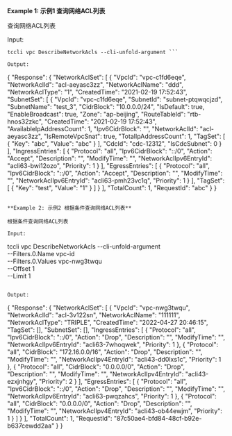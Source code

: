 **Example 1: 示例1 查询网络ACL列表**

查询网络ACL列表

Input: 

```
tccli vpc DescribeNetworkAcls --cli-unfold-argument ```

Output: 
```
{
    "Response": {
        "NetworkAclSet": [
            {
                "VpcId": "vpc-c1fd6eqe",
                "NetworkAclId": "acl-aeyasc3zz",
                "NetworkAclName": "ddd",
                "NetworkAclType": "1",
                "CreatedTime": "2021-02-19 17:52:43",
                "SubnetSet": [
                    {
                        "VpcId": "vpc-c1fd6eqe",
                        "SubnetId": "subnet-ptqwqcjzd",
                        "SubnetName": "test_3",
                        "CidrBlock": "10.0.0.0/24",
                        "IsDefault": true,
                        "EnableBroadcast": true,
                        "Zone": "ap-beijing",
                        "RouteTableId": "rtb-hnos32zkc",
                        "CreatedTime": "2021-02-19 17:52:43",
                        "AvailableIpAddressCount": 1,
                        "Ipv6CidrBlock": "",
                        "NetworkAclId": "acl-aeyasc3zz",
                        "IsRemoteVpcSnat": true,
                        "TotalIpAddressCount": 1,
                        "TagSet": [
                            {
                                "Key": "abc",
                                "Value": "abc"
                            }
                        ],
                        "CdcId": "cdc-12312",
                        "IsCdcSubnet": 0
                    }
                ],
                "IngressEntries": [
                    {
                        "Protocol": "all",
                        "Ipv6CidrBlock": "::/0",
                        "Action": "Accept",
                        "Description": "",
                        "ModifyTime": "",
                        "NetworkAclIpv6EntryId": "acli63-bwi12ozo",
                        "Priority": 1
                    }
                ],
                "EgressEntries": [
                    {
                        "Protocol": "all",
                        "Ipv6CidrBlock": "::/0",
                        "Action": "Accept",
                        "Description": "",
                        "ModifyTime": "",
                        "NetworkAclIpv6EntryId": "acli63-pmh23vc1q",
                        "Priority": 1
                    }
                ],
                "TagSet": [
                    {
                        "Key": "test",
                        "Value": "1"
                    }
                ]
            }
        ],
        "TotalCount": 1,
        "RequestId": "abc"
    }
}
```

**Example 2: 示例2 根据条件查询网络ACL列表**

根据条件查询网络ACL列表

Input: 

```
tccli vpc DescribeNetworkAcls --cli-unfold-argument  \
    --Filters.0.Name vpc-id \
    --Filters.0.Values vpc-nwg3twqu \
    --Offset 1 \
    --Limit 1
```

Output: 
```
{
    "Response": {
        "NetworkAclSet": [
            {
                "VpcId": "vpc-nwg3twqu",
                "NetworkAclId": "acl-3v122sn",
                "NetworkAclName": "111111",
                "NetworkAclType": "TRIPLE",
                "CreatedTime": "2022-04-27 20:46:15",
                "TagSet": [],
                "SubnetSet": [],
                "IngressEntries": [
                    {
                        "Protocol": "all",
                        "Ipv6CidrBlock": "::/0",
                        "Action": "Drop",
                        "Description": "",
                        "ModifyTime": "",
                        "NetworkAclIpv6EntryId": "acli63-7whoqwek",
                        "Priority": 1
                    },
                    {
                        "Protocol": "all",
                        "CidrBlock": "172.16.0.0/16",
                        "Action": "Drop",
                        "Description": "",
                        "ModifyTime": "",
                        "NetworkAclIpv4EntryId": "acli43-dd0lxs1c",
                        "Priority": 1
                    },
                    {
                        "Protocol": "all",
                        "CidrBlock": "0.0.0.0/0",
                        "Action": "Drop",
                        "Description": "",
                        "ModifyTime": "",
                        "NetworkAclIpv4EntryId": "acli43-ezxjnhgy",
                        "Priority": 2
                    }
                ],
                "EgressEntries": [
                    {
                        "Protocol": "all",
                        "Ipv6CidrBlock": "::/0",
                        "Action": "Drop",
                        "Description": "",
                        "ModifyTime": "",
                        "NetworkAclIpv6EntryId": "acli63-pwqzahcs",
                        "Priority": 1
                    },
                    {
                        "Protocol": "all",
                        "CidrBlock": "0.0.0.0/0",
                        "Action": "Drop",
                        "Description": "",
                        "ModifyTime": "",
                        "NetworkAclIpv4EntryId": "acli43-ob44ewjm",
                        "Priority": 1
                    }
                ]
            }
        ],
        "TotalCount": 1,
        "RequestId": "87c50ae4-bfd84-48cf-b92e-b637cewdd2aa"
    }
}
```

